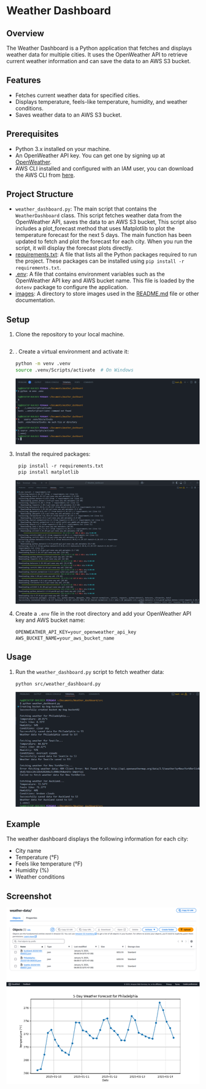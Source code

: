 # Weather Dashboard

## Overview
The Weather Dashboard is a Python application that fetches and displays weather data for multiple cities. It uses the OpenWeather API to retrieve current weather information and can save the data to an AWS S3 bucket.

## Features
- Fetches current weather data for specified cities.
- Displays temperature, feels-like temperature, humidity, and weather conditions.
- Saves weather data to an AWS S3 bucket.

## Prerequisites
- Python 3.x installed on your machine.
- An OpenWeather API key. You can get one by signing up at [OpenWeather](https://home.openweathermap.org/users/sign_up).
- AWS CLI installed and configured with an IAM user, you can download the AWS CLI from [here](https://aws.amazon.com/cli/).

## Project Structure
- `weather_dashboard.py`: The main script that contains the `WeatherDashboard` class. This script fetches weather data from the OpenWeather API, saves the data to an AWS S3 bucket, This script also includes a plot_forecast method that uses Matplotlib to plot the temperature forecast for the next 5 days. The main function has been updated to fetch and plot the forecast for each city. When you run the script, it will display the forecast plots directly.
- [requirements.txt](http://_vscodecontentref_/1): A file that lists all the Python packages required to run the project. These packages can be installed using `pip install -r requirements.txt`.
- [.env](http://_vscodecontentref_/2): A file that contains environment variables such as the OpenWeather API key and AWS bucket name. This file is loaded by the `dotenv` package to configure the application.
- [images](http://_vscodecontentref_/3): A directory to store images used in the [README.md](http://_vscodecontentref_/3) file or other documentation.
   

## Setup
1. Clone the repository to your local machine.
   ```

   ```

2. . Create a virtual environment and activate it:
    ```bash
    python -m venv .venv
    source .venv/Scripts/activate  # On Windows
    ```
    ![environment](/images/env.png)

3. Install the required packages:
   ```
    pip install -r requirements.txt
    pip install matplotlib
   ```

    ![environment](/images/requirements.png)

4. Create a `.env` file in the root directory and add your OpenWeather API key and AWS bucket name:
    ```
    OPENWEATHER_API_KEY=your_openweather_api_key
    AWS_BUCKET_NAME=your_aws_bucket_name
    ```    

 ## Usage
1. Run the `weather_dashboard.py` script to fetch weather data:
    ```
    python src/weather_dashboard.py
    ```
     ![installation](/images/installation.png)
## Example
The weather dashboard displays the following information for each city:
- City name
- Temperature (°F)
- Feels like temperature (°F)
- Humidity (%)
- Weather conditions

## Screenshot
![Bucket weather dashboard](/images/weather_bucket.png)   
![Philadelphia_forecast](/images/Philadelphia_forecast.png)   
